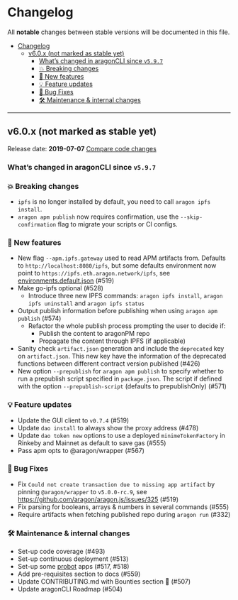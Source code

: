 # Changelog

All **notable** changes between stable versions will be documented in this file.

- [Changelog](#Changelog)
  - [v6.0.x (not marked as stable yet)](#v60x-not-marked-as-stable-yet)
    - [What’s changed in aragonCLI since `v5.9.7`](#Whats-changed-in-aragonCLI-since-v597)
    - [💥 Breaking changes](#%F0%9F%92%A5-Breaking-changes)
    - [🚀 New features](#%F0%9F%9A%80-New-features)
    - [💡 Feature updates](#%F0%9F%92%A1-Feature-updates)
    - [🐛 Bug Fixes](#%F0%9F%90%9B-Bug-Fixes)
    - [🛠️ Maintenance & internal changes](#%F0%9F%9B%A0%EF%B8%8F-Maintenance--internal-changes)
  
---

## v6.0.x (not marked as stable yet)

Release date: **2019-07-07**
[Compare code changes][v6.0.5]

### What’s changed in aragonCLI since `v5.9.7`

### 💥 Breaking changes

- `ipfs` is no longer installed by default, you need to call `aragon ipfs install`.
- `aragon apm publish` now requires confirmation, use the `--skip-confirmation` flag to migrate your scripts or CI configs.

### 🚀 New features

* New flag `--apm.ipfs.gateway` used to read APM artifacts from.
  Defaults to `http://localhost:8080/ipfs`, but some defaults environment now point to `https://ipfs.eth.aragon.network/ipfs`, see [environments.default.json](https://github.com/aragon/aragon-cli/blob/master/packages/aragon-cli/config/environments.default.json) (#519)
* Make go-ipfs optional (#528)
   * Introduce three new IPFS commands: `aragon ipfs install`, `aragon ipfs uninstall` and `aragon ipfs status`
* Output publish information before publishing when using `aragon apm publish` (#574)
   * Refactor the whole publish process prompting the user to decide if:
      * Publish the content to aragonPM repo
      * Propagate the content through IPFS (if applicable)
* Sanity check `artifact.json` generation and include the `deprecated` key on `artifact.json`. This new key have the information of the deprecated functions between different contract version published (#426)
* New option `--prepublish` for `aragon apm publish` to specify whether to run a prepublish script specified in `package.json`. The script if defined with the option `--prepublish-script` (defaults to prepublishOnly) (#571)

### 💡 Feature updates

* Update the GUI client to `v0.7.4` (#519)
* Update `dao install` to always show the proxy address (#478)
* Update `dao token new` options to use a deployed `minimeTokenFactory` in Rinkeby and Mainnet as default to save gas (#555)
* Pass apm opts to @aragon/wrapper (#567)

### 🐛 Bug Fixes

* Fix `Could not create transaction due to missing app artifact` by pinning `@aragon/wrapper` to `v5.0.0-rc.9`, see <https://github.com/aragon/aragon.js/issues/325> (#519)
* Fix parsing for booleans, arrays & numbers in several commands (#555)
* Require artifacts when fetching published repo during `aragon run` (#332)
  
### 🛠️ Maintenance & internal changes

* Set-up code coverage (#493)
* Set-up continuous deployment (#513)
* Set-up some [probot](https://probot.github.io) apps (#517, #518)
* Add pre-requisites section to docs (#559)
* Update CONTRIBUTING.md with Bounties section 🦅 (#507)
* Update aragonCLI Roadmap (#504)

[v6.0.5]: https://github.com/aragon/aragon-cli/compare/v5.9.7...v6.0.5

